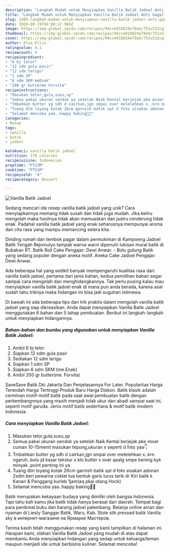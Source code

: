 ```yaml
---
description: "Langkah Mudah untuk Menyiapkan Vanilla Batik Jadoel Anti Gagal"
title: "Langkah Mudah untuk Menyiapkan Vanilla Batik Jadoel Anti Gagal"
slug: 1485-langkah-mudah-untuk-menyiapkan-vanilla-batik-jadoel-anti-gagal
date: 2020-09-19T04:08:17.966Z
image: https://img-global.cpcdn.com/recipes/94cce010824e78eb/751x532cq70/vanilla-batik-jadoel-foto-resep-utama.jpg
thumbnail: https://img-global.cpcdn.com/recipes/94cce010824e78eb/751x532cq70/vanilla-batik-jadoel-foto-resep-utama.jpg
cover: https://img-global.cpcdn.com/recipes/94cce010824e78eb/751x532cq70/vanilla-batik-jadoel-foto-resep-utama.jpg
author: Elva Ellis
ratingvalue: 4.1
reviewcount: 4
recipeingredient:
- "6 bj telor"
- "12 sdm gula pasir"
- "12 sdm terigu"
- "1 sdm SP"
- "6 sdm SKM meEnak"
- "200 gr butterme Forvita"
recipeinstructions:
- "Masukan telor,gula,susu,sp"
- "Semua pakai ukuran sendok ya setelah Naik Kental berjejak pke mixer cuman 10-15menit masukan tepung,ukuran x seperti d foto yaa👇"
- "Tmbahkan butter yg sdh d cairkan,jgn smpai over melelehkan x..krn ngaruh..bolu jd kasar tekstur x klo butter x over apalg smpe bening kyk minyak..point penting ini ya"
- "Tuang dlm loyang kotak 26cm garnish batik spt d foto sisakan adonan 2sdm beri pewarna coklat tua bentuk garis lurus tarik dr Kiri balik k Kanan &amp; Panggang kurleb 1jam(aq pkai otang Hock)"
- "Selamat mencoba yaa..happy baking💞😍"
categories:
- Resep
tags:
- vanilla
- batik
- jadoel

katakunci: vanilla batik jadoel 
nutrition: 170 calories
recipecuisine: Indonesian
preptime: "PT23M"
cooktime: "PT51M"
recipeyield: "4"
recipecategory: Dessert

---
```



![Vanilla Batik Jadoel](https://img-global.cpcdn.com/recipes/94cce010824e78eb/751x532cq70/vanilla-batik-jadoel-foto-resep-utama.jpg)

Sedang mencari ide resep vanilla batik jadoel yang unik? Cara menyiapkannya memang tidak susah dan tidak juga mudah. Jika keliru mengolah maka hasilnya tidak akan memuaskan dan justru cenderung tidak enak. Padahal vanilla batik jadoel yang enak seharusnya mempunyai aroma dan cita rasa yang mampu memancing selera kita.

Dinding rumah dan tembok pagar dalam permukiman di Kampoeng Jadoel Batik Tengah Rejomulyo tampak warna warni dipenuhi lukisan mural batik di Bubakan RT. Batik Roll Cake Pengajar: Dewi Anwar. - Bolu gulung Batik yang sedang populer dengan aneka motif. Aneka Cake Jadoel Pengajar: Dewi Anwar.

Ada beberapa hal yang sedikit banyak mempengaruhi kualitas rasa dari vanilla batik jadoel, pertama dari jenis bahan, kedua pemilihan bahan segar sampai cara mengolah dan menghidangkannya. Tak perlu pusing kalau mau menyiapkan vanilla batik jadoel enak di mana pun anda berada, karena asal sudah tahu triknya maka hidangan ini bisa jadi suguhan istimewa.


Di bawah ini ada beberapa tips dan trik praktis dalam mengolah vanilla batik jadoel yang siap dikreasikan. Anda dapat menyiapkan Vanilla Batik Jadoel menggunakan 6 bahan dan 5 tahap pembuatan. Berikut ini langkah-langkah untuk menyiapkan hidangannya.

<!--inarticleads1-->

##### Bahan-bahan dan bumbu yang digunakan untuk menyiapkan Vanilla Batik Jadoel:

1. Ambil 6 bj telor
1. Siapkan 12 sdm gula pasir
1. Sediakan 12 sdm terigu
1. Siapkan 1 sdm SP
1. Siapkan 6 sdm SKM (me.Enak)
1. Ambil 200 gr butter(me. Forvita)


SaveSave Batik Dki Jakarta Dan Penjelasannya For Later. Popularitas Harga Terendah Harga Tertinggi Produk Baru Harga Diskon. Batik klasik adalah cerminan motif-motif batik pada saat awal pembuatan batik dengan perkembangnnya yang masih menjadi tolak ukur dan abadi sampai saat ini, seperti motif garuda. Jenis motif batik sederhana &amp; motif batik modern Indonesia. 

<!--inarticleads2-->

##### Cara menyiapkan Vanilla Batik Jadoel:

1. Masukan telor,gula,susu,sp
1. Semua pakai ukuran sendok ya setelah Naik Kental berjejak pke mixer cuman 10-15menit masukan tepung,ukuran x seperti d foto yaa👇
1. Tmbahkan butter yg sdh d cairkan,jgn smpai over melelehkan x..krn ngaruh..bolu jd kasar tekstur x klo butter x over apalg smpe bening kyk minyak..point penting ini ya
1. Tuang dlm loyang kotak 26cm garnish batik spt d foto sisakan adonan 2sdm beri pewarna coklat tua bentuk garis lurus tarik dr Kiri balik k Kanan &amp; Panggang kurleb 1jam(aq pkai otang Hock)
1. Selamat mencoba yaa..happy baking💞😍


Batik merupakan kekayaan budaya yang dimiliki oleh bangsa Indonesia. Tapi tahu kah kamu jika batik tidak hanya berasal dari daerah. Tempat bagi para penikmat buku dan barang jadoel palembang. Belanja online aman dan nyaman di Liesty Sanggar Batik, Waru, Kab. Stole silk pressed batik Vanilla sky в интернет-магазине на Ярмарке Мастеров. 

Terima kasih telah menggunakan resep yang kami tampilkan di halaman ini. Harapan kami, olahan Vanilla Batik Jadoel yang mudah di atas dapat membantu Anda menyiapkan hidangan yang sedap untuk keluarga/teman maupun menjadi ide untuk berbisnis kuliner. Selamat mencoba!
